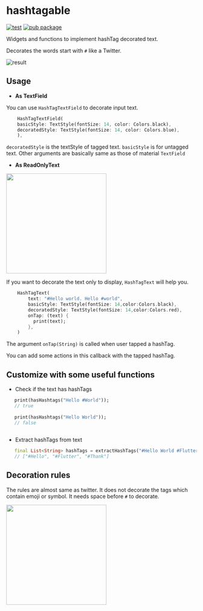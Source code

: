 
# hashtagable 

[![test](https://github.com/santa112358/hashtagable/workflows/test/badge.svg)](https://github.com/santa112358/hashtagable/actions?query=workflow%3Atest) [![pub package](https://img.shields.io/pub/v/hashtagable.svg)](https://pub.dev/packages/hashtagable)

Widgets and functions to implement hashTag decorated text.

Decorates the words start with `#` like a Twitter.


![result](https://user-images.githubusercontent.com/43510799/76334550-88a32b00-6336-11ea-8209-baa65ede1ca1.gif)

## Usage

- **As TextField**

You can use `HashTagTextField` to decorate input text.
```dart
    HashTagTextField(
    basicStyle: TextStyle(fontSize: 14, color: Colors.black),
    decoratedStyle: TextStyle(fontSize: 14, color: Colors.blue),
    ),
```
`decoratedStyle` is the textStyle of tagged text. `basicStyle` is for untagged text.
Other arguments are basically same as those of material `TextField`




- **As ReadOnlyText**

<img src="https://user-images.githubusercontent.com/43510799/76335010-3a425c00-6337-11ea-98ed-d0bbf1cd4590.png" width = "265"/>

If you want to decorate the text only to display, `HashTagText` will help you.
```dart
    HashTagText(
        text: "#Hello world. Hello #world",
        basicStyle: TextStyle(fontSize: 14,color:Colors.black),
        decoratedStyle: TextStyle(fontSize: 14,color:Colors.red),
        onTap: (text) {
          print(text);
        },
    )
```

The argument `onTap(String)` is called when user tapped a hashTag. 

You can add some actions in this callback with the tapped hashTag.



## Customize with some useful functions

- Check if the text has hashTags
```dart
   print(hasHashtags("Hello #World")); 
   // true
   
   print(hasHashtags("Hello World"));
   // false
   
```
- Extract hashTags from text
```dart
   final List<String> hashTags = extractHashTags("#Hello World #Flutter Dart #Thank you");
   // ["#Hello", "#Flutter", "#Thank"]

```


## Decoration rules

The rules are almost same as twitter. It does not decorate the tags which contain emoji or symbol.
It needs space before `#` to decorate.


<img src="https://user-images.githubusercontent.com/43510799/76335013-3c0c1f80-6337-11ea-8047-745082c52df4.png" width = "265"/>


